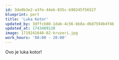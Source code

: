 ```yaml
---
id: 3de8b3e2-a3fe-44eb-835c-b90245f56527
blueprint: port
title: 'Luka Kotor'
updated_by: 3dffcb88-1dab-4c56-bb8a-d6d7594b4f4b
updated_at: 1743489120
image: 1719241648-02-kruzeri.jpg
work_hours: '08:00 - 20:00'
---
```

Ovo je luka kotor!